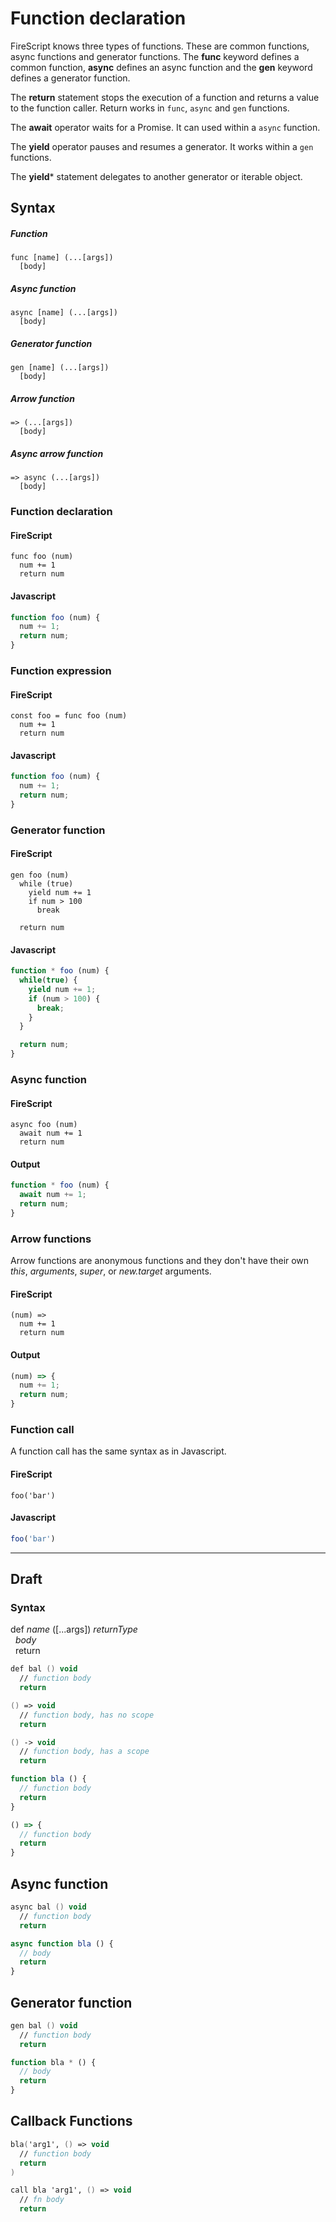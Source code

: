 Function declaration
====================

FireScript knows three types of functions. These are common functions, async functions and generator functions. The **func** keyword defines a common function, **async** defines an async function and the **gen** keyword defines a generator function.

The **return** statement stops the execution of a function and returns a value to the function caller. Return works in `func`, `async` and `gen` functions.

The **await** operator waits for a Promise. It can used within a `async` function.

The **yield** operator pauses and resumes a generator. It works within a `gen` functions.

The **yield*** statement delegates to another generator or iterable object.

Syntax
------

##### Function

```
func [name] (...[args])
  [body]
```

##### Async function

```
async [name] (...[args])
  [body]
```

##### Generator function

```
gen [name] (...[args])
  [body]
```

##### Arrow function

```
=> (...[args])
  [body]
```

##### Async arrow function

```
=> async (...[args])
  [body]
```

### Function declaration

#### FireScript

```fire
func foo (num)
  num += 1
  return num
```


#### Javascript

```js
function foo (num) {
  num += 1;
  return num;
}
```

### Function expression

#### FireScript

```fire
const foo = func foo (num)
  num += 1
  return num
```

#### Javascript

```js
function foo (num) {
  num += 1;
  return num;
}
```

### Generator function

#### FireScript

```fire
gen foo (num)
  while (true)
    yield num += 1
    if num > 100
      break

  return num
```

#### Javascript

```js
function * foo (num) {
  while(true) {
    yield num += 1;
    if (num > 100) {
      break;
    }
  }

  return num;
}
```

### Async function

#### FireScript

```fire
async foo (num)
  await num += 1
  return num
```

#### Output

```js
function * foo (num) {
  await num += 1;
  return num;
}
```

### Arrow functions

Arrow functions are anonymous functions and they don't have their own *this*, *arguments*, *super*, or *new.target* arguments.

#### FireScript

```fire
(num) =>
  num += 1
  return num
```

#### Output

```js
(num) => {
  num += 1;
  return num;
}
```

### Function call

A function call has the same syntax as in Javascript.

#### FireScript

```fire
foo('bar')
```

#### Javascript

```js
foo('bar')
```
---

## Draft

### Syntax

def *name* ([...args]) *returnType*  
&nbsp; *body*  
&nbsp; return  

```fs
def bal () void
  // function body
  return

() => void
  // function body, has no scope
  return

() -> void
  // function body, has a scope
  return
```

```js
function bla () {
  // function body
  return
}

() => {
  // function body
  return
}
```

## Async function

```fs
async bal () void
  // function body
  return
```

```js
async function bla () {
  // body
  return
}
```

## Generator function

```fs
gen bal () void
  // function body
  return
```

```js
function bla * () {
  // body
  return
}
```

## Callback Functions

```fs
bla('arg1', () => void
  // function body
  return
)

call bla 'arg1', () => void
  // fn body
  return

```
